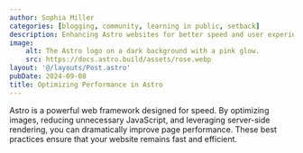 ```yaml
---
author: Sophia Miller
categories: [blogging, community, learning in public, setback]
description: Enhancing Astro websites for better speed and user experience.
image:
    alt: The Astro logo on a dark background with a pink glow.
    src: https://docs.astro.build/assets/rose.webp
layout: '@/layouts/Post.astro'
pubDate: 2024-09-08
title: Optimizing Performance in Astro
---
```


Astro is a powerful web framework designed for speed. By optimizing images, reducing unnecessary JavaScript, and leveraging server-side rendering, you can dramatically improve page performance. These best practices ensure that your website remains fast and efficient.
